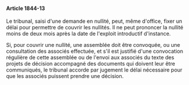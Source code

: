 #### Article 1844-13

Le tribunal, saisi d'une demande en nullité, peut, même d'office, fixer un délai pour permettre de couvrir les nullités. Il ne peut prononcer la nullité moins de deux mois après la date de l'exploit introductif d'instance.

Si, pour couvrir une nullité, une assemblée doit être convoquée, ou une consultation des associés effectuée, et s'il est justifié d'une convocation régulière de cette assemblée ou de l'envoi aux associés du texte des projets de décision accompagné des documents qui doivent leur être communiqués, le tribunal accorde par jugement le délai nécessaire pour que les associés puissent prendre une décision.

